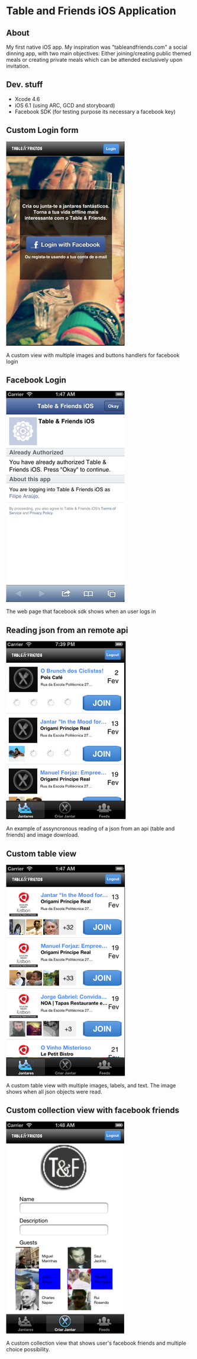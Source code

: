 # Table and Friends iOS Application

## About

My first native iOS app. My inspiration was "tableandfriends.com" a social dinning app, with two main objectives: Either joining/creating public themed meals or creating private meals which can be attended exclusively upon invitation. 

## Dev. stuff

- Xcode 4.6
- iOS 6.1 (using ARC, GCD and storyboard)
- Facebook SDK (for testing purpose its necessary a facebook key)

## Custom Login form

![Custom Login form](/screenshots/login.png "Custom Login form")

A custom view with multiple images and buttons handlers for facebook login

## Facebook Login

![Facebook Login](/screenshots/facebooklogin.png "Facebook Login")

The web page that facebook sdk shows when an user logs in

## Reading json from an remote api

![Reading json from an api](/screenshots/assyncjson.png "Reading json from an api")

An example of assyncronous reading of a json from an api (table and friends) and image download.

## Custom table view

![Custom table view](/screenshots/fulllist_customviews.png "Custom table view")

A custom table view with multiple images, labels, and text. The image shows when all json objects were read.

## Custom collection view with facebook friends

![Custom collection view with facebook friends](/screenshots/facebookfriends_assyncdownload.png "Custom collection view with facebook friends")

A custom collection view that shows user's facebook friends and multiple choice possibility.


